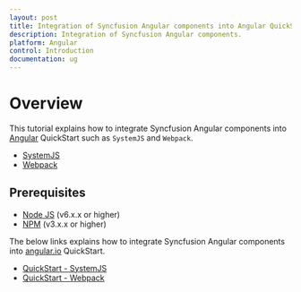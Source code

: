 ```yaml
---
layout: post
title: Integration of Syncfusion Angular components into Angular QuickStart
description: Integration of Syncfusion Angular components.
platform: Angular
control: Introduction
documentation: ug
---
```



# Overview

This tutorial explains how to integrate Syncfusion Angular components into [Angular](https://angular.io/) QuickStart such as `SystemJS` and `Webpack`.

* [SystemJS](https://angular.io/guide/setup)
* [Webpack](https://angular.io/guide/webpack)

## Prerequisites

* [Node JS](https://nodejs.org/en/) (v6.x.x or higher)
* [NPM](https://docs.npmjs.com/getting-started/installing-node#install-npm--manage-npm-versions) (v3.x.x or higher)


The below links explains how to integrate Syncfusion Angular components into [angular.io](https://angular.io/) QuickStart. 

* [QuickStart - SystemJS](/angular/GettingStarted/getting-started-with-angular-quick-start-systemjs "QuickStart - SystemJS")
* [QuickStart - Webpack](/angular/GettingStarted/getting-started-with-angular-quick-start-webpack "QuickStart - Webpack")